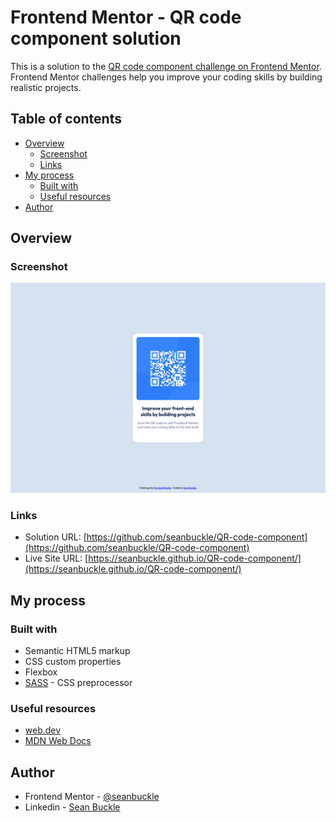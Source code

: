 # Frontend Mentor - QR code component solution

This is a solution to the [QR code component challenge on Frontend Mentor](https://www.frontendmentor.io/challenges/qr-code-component-iux_sIO_H). Frontend Mentor challenges help you improve your coding skills by building realistic projects.

## Table of contents

- [Overview](#overview)
  - [Screenshot](#screenshot)
  - [Links](#links)
- [My process](#my-process)
  - [Built with](#built-with)
  - [Useful resources](#useful-resources)
- [Author](#author)

## Overview

### Screenshot

![Screenshot](screenshot/screenshot.png)

### Links

- Solution URL: [https://github.com/seanbuckle/QR-code-component](https://github.com/seanbuckle/QR-code-component)
- Live Site URL: [https://seanbuckle.github.io/QR-code-component/](https://seanbuckle.github.io/QR-code-component/)

## My process

### Built with

- Semantic HTML5 markup
- CSS custom properties
- Flexbox
- [SASS](https://sass-lang.com) - CSS preprocessor

### Useful resources

- [web.dev](https://web.dev)
- [MDN Web Docs](https://developer.mozilla.org/en-US/)

## Author

- Frontend Mentor - [@seanbuckle](https://www.frontendmentor.io/profile/seanbuckle)
- Linkedin - [Sean Buckle](https://www.linkedin.com/in/seanbuckle)
